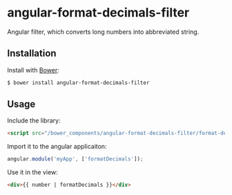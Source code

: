 angular-format-decimals-filter
===========================

Angular filter, which converts long numbers into abbreviated string.

## Installation

Install with [Bower](http://bower.io/):
```bash
$ bower install angular-format-decimals-filter
```

## Usage

Include the library:
```html
<script src="/bower_components/angular-format-decimals-filter/format-decimals.js"></script>
```

Import it to the angular applicaiton:
```javascript
angular.module('myApp', ['formatDecimals']);
```

Use it in the view:
```html
<div>{{ number | formatDecimals }}</div>
```
